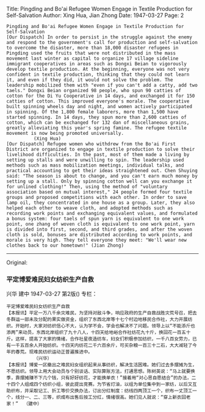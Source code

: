 Title: Pingding and Bo'ai Refugee Women Engage in Textile Production for Self-Salvation
Author: Xing Hua, Jian Zhong
Date: 1947-03-27
Page: 2

    Pingding and Bo'ai Refugee Women Engage in Textile Production for Self-Salvation
    [Our Dispatch] In order to persist in the struggle against the enemy and respond to the government's call for production and self-salvation to overcome the disaster, more than 18,000 disaster refugees in Pingding used the fruits that were not distributed in the mass movement last winter as capital to organize 17 village sideline immigrant cooperatives in areas such as Dongxi Beian to vigorously develop textile production. At the beginning, everyone was not very confident in textile production, thinking that they could not learn it, and even if they did, it would not solve the problem. The leadership mobilized them with "even if you can't add a catty, add two taels." Dongxi Beian organized 98 people, who spun 90 catties of cotton for the Di Yu Cooperative in 14 days, and exchanged it for 150 catties of cotton. This improved everyone's morale. The cooperative built spinning wheels day and night, and women actively participated in spinning. Of the 1,800 female laborers, more than 1,500 have started spinning. In 14 days, they spun more than 2,600 catties of cotton, which can be exchanged for 132 dan of miscellaneous grains, greatly alleviating this year's spring famine. The refugee textile movement is now being promoted universally.
              (Xing Hua)
    [Our Dispatch] Refugee women who withdrew from the Bo'ai First District are organized to engage in textile production to solve their livelihood difficulties. In the past, most of them made a living by setting up stalls and were unwilling to spin. The leadership used methods such as mass mobilization meetings, individual talks, and practical accounting to get their ideas straightened out. Chen Shuying said: "The season is about to change, and you can't earn much money by setting up a stall. Only by spinning cotton well can you exchange it for unlined clothing!" Then, using the method of "voluntary association based on mutual interest," 24 people formed four textile groups and proposed competitions with each other. In order to save lamp oil, they concentrated in one house as a group. Later, they also helped each other to weave cloth, and adopted methods such as recording work points and exchanging equivalent values, and formulated a bonus system: four taels of spun yarn is equivalent to one work point, one zhang of woven cloth is equivalent to one work point, yarn is divided into first, second, and third grades, and after the woven cloth is sold, bonuses are distributed according to work points, and morale is very high. They tell everyone they meet: "We'll wear new clothes back to our hometown!" (Jian Zhong)



<hr /> 

Original: 


### 平定博爱难民妇女纺织生产自救
兴华  建中
1947-03-27
第2版()
专栏：

    平定博爱难民妇女纺织生产自救
    【本报讯】平定一万八千余灾难民，为坚持对敌斗争，响应政府的生产自救战胜灾荒号召，把去冬群运一部未及分配的果实做资金，组织了东西北岸等十七个村边地移民合作社，大力开展纺织。开始时，大家对纺织信心不大，认为学不会，学会也解决不了问题。领导上以“不能添斤也添两”来动员，东西北岸组织了九十八人，十四天给地峪合作社纺花九十斤，换回花一百五十斤。这样，提高了大家的情绪，合作社星夜造纺车，妇女们积极参加纺织，一千八百女劳力，已有一千五百余人开始纺织。十四天内纺花二千六百余斤，可买杂粮一百三十二石，大大减轻了今年的春荒。现难民纺织运动正普遍推进中。
              （兴华）
    【本报讯】博爱一区撤出之难民妇女组织起来从事纺织，解决生活困难。她们过去多摆摊为生，不愿纺织。领导上用大会动员与个别谈话、实际算账方法，打通思想。陈树英说：“马上就要换季，靠摆摊赚不下几个钱，只有好好纺花，才能换单衣！”接着用“对心思自愿结合”的办法，二十四个人组成四个纺织小组，彼此提出竞赛。为节省灯油，以组为单位集中到一家纺，以后又互助织布，并采取记工、折工等价交换办法，订出分红制度：纺线四两顶工一个，织布一丈顶工一个，线分一、二、三等，织成布出售后按工分红，情绪很高。她们见人就说：“穿上新衣回老家！”  （建中）
